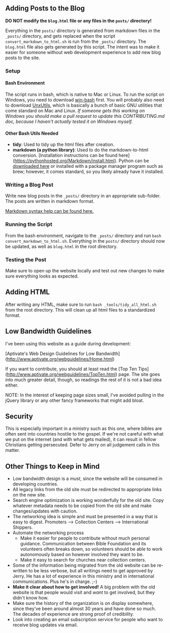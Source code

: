 ## Adding Posts to the Blog

**DO NOT modify the `blog.html` file or any files in the `posts/`
directory!**

Everything in the `posts/` directory is generated from markdown files
in the `_posts/` directory, and gets replaced when the script
`convert_markdown_to_html.sh` is run from the `_posts/` directory.
The `blog.html` file also gets generated by this script.
The intent was to make it easier for someone without web development
experience to add new blog posts to the site.

### Setup

#### Bash Environment

The script runs in bash, which is native to Mac or Linux. To run the
script on Windows, you need to download [win-bash](http://win-bash.sourceforge.net/)
first. You will probably also need to download [UnxUtils](http://unxutils.sourceforge.net/),
which is basically a bunch of basic GNU utilities that come standard
on Mac and Linux. *If someone gets this working on Windows you should
make a pull request to update this CONTRIBUTING.md doc, because I
haven't actually tested it on Windows myself.*

#### Other Bash Utils Needed

- **tidy**: Used to tidy up the html files after creation.
- **markdown (a python library)**: Used to do the markdown-to-html
  conversion. [Installation instructions can be found here]
  (https://pythonhosted.org/Markdown/install.html). Python can be
  [downloaded here](https://www.python.org/downloads/) or installed
  with a package manager program such as brew; however, it comes
  standard, so you likely already have it installed.

### Writing a Blog Post

Write new blog posts in the `_posts/` directory in an appropriate
sub-folder. The posts are written in markdown format.

[Markdown syntax help can be found here.](https://daringfireball.net/projects/markdown/syntax)

### Running the Script

From the bash environment, navigate to the `_posts/` directory and
run `bash convert_markdown_to_html.sh`. Everything in the `posts/`
directory should now be updated, as well as `blog.html` in the root
directory.

### Testing the Post

Make sure to open up the website locally and test out new changes to
make sure everything looks as expected.

## Adding HTML

After writing any HTML, make sure to run `bash _tools/tidy_all_html.sh`
from the root directory. This will clean up all html files to a
standardized format.

## Low Bandwidth Guidelines

I've been using this website as a guide during development:

[Aptivate's Web Design Guidelines for Low Bandwidth]
(http://www.aptivate.org/webguidelines/Home.html)

If you want to contribute, you should at least read the [Top Ten Tips]
(http://www.aptivate.org/webguidelines/TopTen.html) page. The site
goes into much greater detail, though, so readings the rest of it
is not a bad idea either.

NOTE: In the interest of keeping page sizes small, I've avoided pulling
in the jQuery library or any other fancy frameworks that might add
bloat.

## Security

This is especially important in a ministry such as this one, where
bibles are often sent into countries hostile to the gospel. If we're
not careful with what we put on the internet (and with what gets
mailed), it can result in fellow Christians getting persecuted. Defer
to Jerry on all judgement calls in this matter.

## Other Things to Keep in Mind

- Low bandwidth design is a *must*, since the website will be consumed
  in developing countries.
- All legacy links from the old site must be redirected to appropriate
  links on the new site.
- Search engine optimization is working wonderfully for the old site.
  Copy whatever metadata needs to be copied from the old site and
  make changes/updates with caution.
- The networking idea is simple and must be presented in a way that is
  easy to digest. Promoters --> Collection Centers --> International
  Shippers.
- Automate the networking process
  - Make it easier for people to contribute without much personal
    guidance. Communication between Bible Foundation and its volunteers
    often breaks down, so volunteers should be able to work autonomously
    based on however involved they want to be.
  - Make it easy to search for churches near collection centers.
- Some of the information being migrated from the old website can be
  re-written to be less verbose, but all writings need to get approved
  by Jerry. He has a lot of experience in this ministry and in
  international communications. Plus he's in charge. ;-)
- **Make it clear about how to get involved!** A big problem with the
  old website is that people would visit and *want* to get involved,
  but they didn't know how.
- Make sure the history of the organization is on display somewhere,
  since they've been around almost 30 years and have done so much. The
  decades of experience are strong proof of credibility.
- Look into creating an email subscription service for people who want
  to receive blog updates via email.
